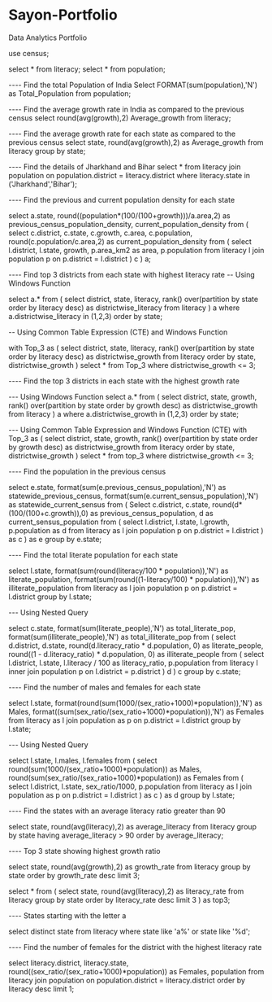 # Sayon-Portfolio
Data Analytics Portfolio

use census;

select * from literacy;
select * from population;

---- Find the total Population of India
Select FORMAT(sum(population),'N') as Total_Population from population;

---- Find the average growth rate in India as compared to the previous census
select round(avg(growth),2) Average_growth from literacy;

---- Find the average growth rate for each state as compared to the previous census
select state, round(avg(growth),2) as Average_growth from literacy
group by state;

---- Find the details of Jharkhand and Bihar
select * from literacy
join population on population.district = literacy.district
where literacy.state in ('Jharkhand','Bihar');

---- Find the previous and current population density for each state

select a.state,
round((population*(100/(100+growth)))/a.area,2) as previous_census_population_density,
current_population_density 
from (
  select c.district, c.state, c.growth, c.area, c.population,
  round(c.population/c.area,2) as current_population_density 
  from (
    select l.district, l.state, growth, p.area_km2 as area, p.population
    from literacy l
    join population p on p.district = l.district
  ) c
) a;

---- Find top 3 districts from each state with highest literacy rate
-- Using Windows Function

select a.* from (
  select district, state, literacy,
  rank() over(partition by state order by literacy desc) as districtwise_literacy
  from literacy
) a
where a.districtwise_literacy in (1,2,3)
order by state;

-- Using Common Table Expression (CTE) and Windows Function

with Top_3 as (
  select district, state, literacy,
  rank() over(partition by state order by literacy desc) as districtwise_growth
  from literacy
  order by state, districtwise_growth
)
select * from Top_3
where districtwise_growth <= 3;

---- Find the top 3 districts in each state with the highest growth rate

--- Using Windows Function
select a.* from (
  select district, state, growth,
  rank() over(partition by state order by growth desc) as districtwise_growth
  from literacy
) a
where a.districtwise_growth in (1,2,3)
order by state;

--- Using Common Table Expression and Windows Function (CTE)
with Top_3 as (
  select district, state, growth,
  rank() over(partition by state order by growth desc) as districtwise_growth
  from literacy
  order by state, districtwise_growth
)
select * from top_3
where districtwise_growth <= 3;

---- Find the population in the previous census

select e.state,
format(sum(e.previous_census_population),'N') as statewide_previous_census,
format(sum(e.current_sensus_population),'N') as statewide_current_sensus
from (
  Select c.district, c.state, round(d*(100/(100+c.growth)),0) as previous_census_population,
  d as current_sensus_population
  from (
    select l.district, l.state, l.growth, p.population as d
    from literacy as l
    join population p on p.district = l.district
  ) as c
) as e
group by e.state;

---- Find the total literate population for each state

select l.state,
format(sum(round(literacy/100 * population)),'N') as literate_population,
format(sum(round((1-literacy/100) * population)),'N') as illiterate_population
from literacy as l
join population p on p.district = l.district
group by l.state;

--- Using Nested Query

select c.state,
format(sum(literate_people),'N') as total_literate_pop,
format(sum(illiterate_people),'N') as total_illiterate_pop
from (
  select d.district, d.state,
  round(d.literacy_ratio * d.population, 0) as literate_people,
  round((1 - d.literacy_ratio) * d.population, 0) as illiterate_people
  from (
    select l.district, l.state, l.literacy / 100 as literacy_ratio, p.population
    from literacy l
    inner join population p on l.district = p.district
  ) d
) c
group by c.state;

---- Find the number of males and females for each state

select l.state,
format(round(sum(1000/(sex_ratio+1000)*population)),'N') as Males,
format((sum(sex_ratio/(sex_ratio+1000)*population)),'N') as Females
from literacy as l
join population as p on p.district = l.district
group by l.state;

--- Using Nested Query

select l.state, l.males, l.females 
from (
  select round(sum(1000/(sex_ratio+1000)*population)) as Males,
  round(sum(sex_ratio/(sex_ratio+1000)*population)) as Females
  from (
    select l.district, l.state, sex_ratio/1000, p.population
    from literacy as l
    join population as p on p.district = l.district
  ) as c
) as d
group by l.state;

---- Find the states with an average literacy ratio greater than 90

select state, round(avg(literacy),2) as average_literacy
from literacy
group by state
having average_literacy > 90
order by average_literacy;

---- Top 3 state showing highest growth ratio

select state, round(avg(growth),2) as growth_rate
from literacy
group by state
order by growth_rate desc
limit 3;

select * from (
  select state, round(avg(literacy),2) as literacy_rate
  from literacy
  group by state
  order by literacy_rate desc
  limit 3
) as top3;

---- States starting with the letter a

select distinct state from literacy
where state like 'a%' or state like '%d';

---- Find the number of females for the district with the highest literacy rate

select literacy.district, literacy.state,
round((sex_ratio/(sex_ratio+1000)*population)) as Females,
population
from literacy
join population on population.district = literacy.district
order by literacy desc
limit 1;

